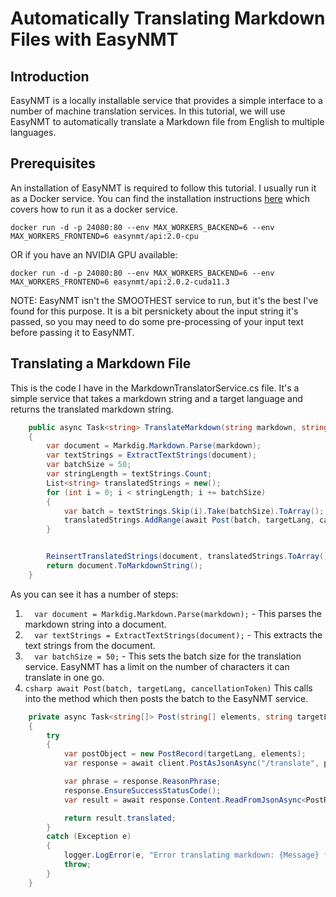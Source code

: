 ﻿# Automatically Translating Markdown Files with EasyNMT

## Introduction
EasyNMT is a locally installable service that provides a simple interface to a number of machine translation services. In this tutorial, we will use EasyNMT to automatically translate a Markdown file from English to multiple languages.

## Prerequisites
An installation of EasyNMT is required to follow this tutorial. I usually run it as a Docker service. You can find the installation instructions [here](https://github.com/UKPLab/EasyNMT/blob/main/docker/README.md) which covers how to run it as a docker service.
```shell 
docker run -d -p 24080:80 --env MAX_WORKERS_BACKEND=6 --env MAX_WORKERS_FRONTEND=6 easynmt/api:2.0-cpu
```

OR if you have an NVIDIA GPU available:
```shell
docker run -d -p 24080:80 --env MAX_WORKERS_BACKEND=6 --env MAX_WORKERS_FRONTEND=6 easynmt/api:2.0.2-cuda11.3
```

NOTE: EasyNMT isn't the SMOOTHEST service to run, but it's the best I've found for this purpose. It is a bit persnickety about the input string it's passed, so you may need to do some pre-processing of your input text before passing it to EasyNMT.

## Translating a Markdown File
This is the code I have in the MarkdownTranslatorService.cs file. It's a simple service that takes a markdown string and a target language and returns the translated markdown string.

```csharp
    public async Task<string> TranslateMarkdown(string markdown, string targetLang, CancellationToken cancellationToken)
    {
        var document = Markdig.Markdown.Parse(markdown);
        var textStrings = ExtractTextStrings(document);
        var batchSize = 50;
        var stringLength = textStrings.Count;
        List<string> translatedStrings = new();
        for (int i = 0; i < stringLength; i += batchSize)
        {
            var batch = textStrings.Skip(i).Take(batchSize).ToArray();
            translatedStrings.AddRange(await Post(batch, targetLang, cancellationToken));
        }


        ReinsertTranslatedStrings(document, translatedStrings.ToArray());
        return document.ToMarkdownString();
    }
```
As you can see it has a number of steps:
1. ```  var document = Markdig.Markdown.Parse(markdown);``` - This parses the markdown string into a document.
2. ```  var textStrings = ExtractTextStrings(document);``` - This extracts the text strings from the document.
3. ```  var batchSize = 50;``` - This sets the batch size for the translation service. EasyNMT has a limit on the number of characters it can translate in one go.
4. ```csharp await Post(batch, targetLang, cancellationToken)```
This calls into the method which then posts the batch to the EasyNMT service.
```csharp
    private async Task<string[]> Post(string[] elements, string targetLang, CancellationToken cancellationToken)
    {
        try
        {
            var postObject = new PostRecord(targetLang, elements);
            var response = await client.PostAsJsonAsync("/translate", postObject, cancellationToken);

            var phrase = response.ReasonPhrase;
            response.EnsureSuccessStatusCode();
            var result = await response.Content.ReadFromJsonAsync<PostResponse>(cancellationToken: cancellationToken);

            return result.translated;
        }
        catch (Exception e)
        {
            logger.LogError(e, "Error translating markdown: {Message} for strings {Strings}", e.Message, string.Concat( elements, Environment.NewLine));
            throw;
        }
    }
```